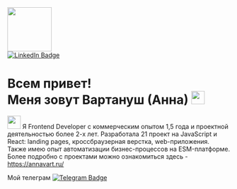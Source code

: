 
<div id="header" >
  <img src="https://media.giphy.com/media/XwBzLXzYq7ljHBXkHk/giphy.gif" width="100"/>
</div>

<div id="badges" >
  <a href="https://www.linkedin.com/in/vartanush-sogbatyan/">
    <img src="https://img.shields.io/badge/LinkedIn-blue?style=for-the-badge&logo=linkedin&logoColor=white" alt="LinkedIn Badge"/>
  </a>
<h1>
  Всем привет! <br>
  Меня зовут Вартануш (Анна)
  <img src="https://media.giphy.com/media/hvRJCLFzcasrR4ia7z/giphy.gif" width="30px"/>
</h1>
</div>


<img src="https://media.giphy.com/media/WUlplcMpOCEmTGBtBW/giphy.gif" width="30"> Я Frontend Developer с коммерческим опытом 1,5 года и проектной деятельностью более 2-х лет. Разработала 21 проект на JavaScript и React: landing pages, кроссбраузерная верстка, web-приложения.<br>
Также имею опыт автоматизации бизнес-процессов на ESM-платформе. <br>
Более подробно с проектами можно ознакомиться здесь -  https://annavart.ru/



Мой телеграм [![Telegram Badge](https://img.shields.io/badge/AnnaS0711-blue?style=flat&logo=Telegram&logoColor=white)](https://t.me/annaS0711)

